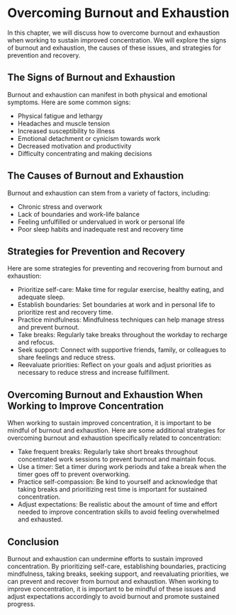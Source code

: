 Overcoming Burnout and Exhaustion
===============================================================================

In this chapter, we will discuss how to overcome burnout and exhaustion when working to sustain improved concentration. We will explore the signs of burnout and exhaustion, the causes of these issues, and strategies for prevention and recovery.

The Signs of Burnout and Exhaustion
-----------------------------------

Burnout and exhaustion can manifest in both physical and emotional symptoms. Here are some common signs:

* Physical fatigue and lethargy
* Headaches and muscle tension
* Increased susceptibility to illness
* Emotional detachment or cynicism towards work
* Decreased motivation and productivity
* Difficulty concentrating and making decisions

The Causes of Burnout and Exhaustion
------------------------------------

Burnout and exhaustion can stem from a variety of factors, including:

* Chronic stress and overwork
* Lack of boundaries and work-life balance
* Feeling unfulfilled or undervalued in work or personal life
* Poor sleep habits and inadequate rest and recovery time

Strategies for Prevention and Recovery
--------------------------------------

Here are some strategies for preventing and recovering from burnout and exhaustion:

* Prioritize self-care: Make time for regular exercise, healthy eating, and adequate sleep.
* Establish boundaries: Set boundaries at work and in personal life to prioritize rest and recovery time.
* Practice mindfulness: Mindfulness techniques can help manage stress and prevent burnout.
* Take breaks: Regularly take breaks throughout the workday to recharge and refocus.
* Seek support: Connect with supportive friends, family, or colleagues to share feelings and reduce stress.
* Reevaluate priorities: Reflect on your goals and adjust priorities as necessary to reduce stress and increase fulfillment.

Overcoming Burnout and Exhaustion When Working to Improve Concentration
-----------------------------------------------------------------------

When working to sustain improved concentration, it is important to be mindful of burnout and exhaustion. Here are some additional strategies for overcoming burnout and exhaustion specifically related to concentration:

* Take frequent breaks: Regularly take short breaks throughout concentrated work sessions to prevent burnout and maintain focus.
* Use a timer: Set a timer during work periods and take a break when the timer goes off to prevent overworking.
* Practice self-compassion: Be kind to yourself and acknowledge that taking breaks and prioritizing rest time is important for sustained concentration.
* Adjust expectations: Be realistic about the amount of time and effort needed to improve concentration skills to avoid feeling overwhelmed and exhausted.

Conclusion
----------

Burnout and exhaustion can undermine efforts to sustain improved concentration. By prioritizing self-care, establishing boundaries, practicing mindfulness, taking breaks, seeking support, and reevaluating priorities, we can prevent and recover from burnout and exhaustion. When working to improve concentration, it is important to be mindful of these issues and adjust expectations accordingly to avoid burnout and promote sustained progress.
